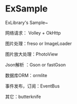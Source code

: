 # ExSample
ExLibrary's Sample~



网络请求： Volley + OkHttp

图片处理：freso  or ImageLoader

图片放大处理：PhotoView

Json解析 ：Gson or fastGson

数据库ORM：ormlite

事件发布，订阅：EventBus

其它：butterknife












